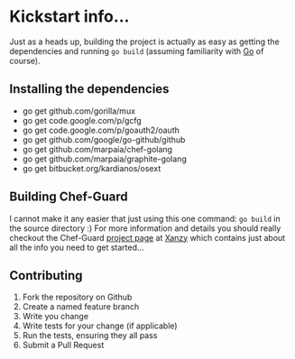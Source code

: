 Kickstart info...
=================

Just as a heads up, building the project is actually as easy as getting the dependencies and running `go build` (assuming familiarity with [Go](https://golang.org/) of course).

## Installing the dependencies

* go get github.com/gorilla/mux
* go get code.google.com/p/gcfg
* go get code.google.com/p/goauth2/oauth
* go get github.com/google/go-github/github
* go get github.com/marpaia/chef-golang
* go get github.com/marpaia/graphite-golang
* go get bitbucket.org/kardianos/osext

## Building Chef-Guard

I cannot make it any easier that just using this one command: `go build` in the source directory :) For more information and details you should really checkout the Chef-Guard [project page](http://xanzy.io/projects/chef-guard) at [Xanzy](http://xanzy.io) which contains just about all the info you need to get started...

## Contributing

  1. Fork the repository on Github
  2. Create a named feature branch
  3. Write you change
  4. Write tests for your change (if applicable)
  5. Run the tests, ensuring they all pass
  6. Submit a Pull Request

